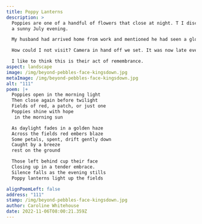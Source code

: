 ```yaml
---
title: Poppy Lanterns
description: >
  Poppies are one of a handful of flowers that close at night. T I discovered on
  a sunny July evening.

  My husband had arrived home from work and mentioned he had seen a glorious field of poppies on his travels. 

  How could I not visit? Camera in hand off we set. It was now late evening and we found the field to be bathed in the last of the setting sun's golden rays. The poppies had closed up shop for the day, it is apparently what they do and in this seemingly simple act, the field appeared to glow with little red lights. How enchanting. 

  I like to think this is their act of remembrance.
aspect: landscape
image: /img/beyond-pebbles-face-kingsdown.jpg
metaImage: /img/beyond-pebbles-face-kingsdown.jpg
alt: "111"
poem: |+
  Poppies open in the morning light
  Then close again before twilight
  Fields of red, a patch, or just one
  Poppies shine with hope
   in the morning sun

  As daylight fades in a golden haze
  Across the fields red embers blaze
  Some petals, spent, drift gently down
  Caught by a breeze
  rest on the ground

  Those left behind cup their face
  Closing up in a tender embrace.
  Silence falls as the evening stills
  Poppy lanterns light up the fields

alignPoemLeft: false
address: "111"
stamp: /img/beyond-pebbles-face-kingsdown.jpg
author: Caroline Whitehouse
date: 2022-11-06T08:00:21.359Z
---
```

